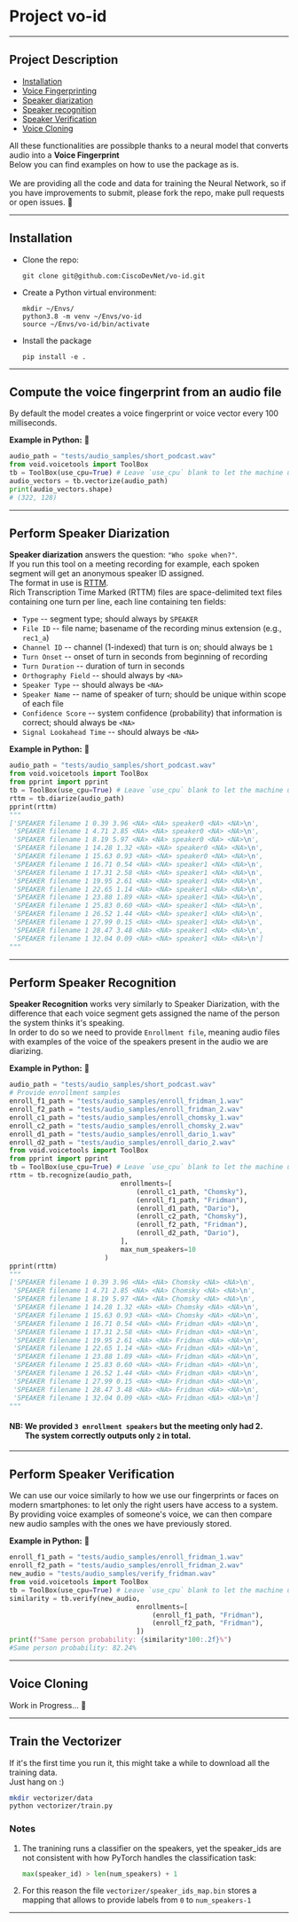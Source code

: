 # Project vo-id
-----

## Project Description
* [Installation](#installation)
* [Voice Fingerprinting](#compute-the-voice-fingerprint-from-an-audio-file)
* [Speaker diarization](#perform-speaker-diarization)
* [Speaker recognition](#perform-speaker-recognition)
* [Speaker Verification](#perform-speaker-verification) 
* [Voice Cloning](#voice-cloning)

All these functionalities are possibple thanks to a neural model that converts audio into a **Voice Fingerprint** <br>
Below you can find examples on how to use the package as is. <br><br>
We are providing all the code and data for training the Neural Network, so if you have improvements to submit, please fork the repo, make pull requests or open issues. :handshake:

------

## Installation 

* Clone the repo:
    ```
    git clone git@github.com:CiscoDevNet/vo-id.git
    ```
* Create a Python virtual environment:
    ```
    mkdir ~/Envs/
    python3.8 -m venv ~/Envs/vo-id
    source ~/Envs/vo-id/bin/activate
    ```
* Install the package
    ```
    pip install -e .
    ```

------------

## Compute the voice fingerprint from an audio file
By default the model creates a voice fingerprint or voice vector every 100 milliseconds.

**Example in Python:** :snake:
```python
audio_path = "tests/audio_samples/short_podcast.wav"
from void.voicetools import ToolBox
tb = ToolBox(use_cpu=True) # Leave `use_cpu` blank to let the machine use the GPU if available  
audio_vectors = tb.vectorize(audio_path)
print(audio_vectors.shape)
# (322, 128)
```

------

## Perform Speaker Diarization
**Speaker diarization** answers the question: ``"Who spoke when?"``. <br>
If you run this tool on a meeting recording for example, each spoken segment will get an anonymous speaker ID assigned. <br>
The format in use is [RTTM](https://github.com/nryant/dscore#rttm). <br>
Rich Transcription Time Marked (RTTM) files are space-delimited text files containing one turn per line, each line containing ten fields:

- ``Type``  --  segment type; should always by ``SPEAKER``
- ``File ID``  --  file name; basename of the recording minus extension (e.g.,
  ``rec1_a``)
- ``Channel ID``  --  channel (1-indexed) that turn is on; should always be
  ``1``
- ``Turn Onset``  --  onset of turn in seconds from beginning of recording
- ``Turn Duration``  -- duration of turn in seconds
- ``Orthography Field`` --  should always by ``<NA>``
- ``Speaker Type``  --  should always be ``<NA>``
- ``Speaker Name``  --  name of speaker of turn; should be unique within scope
  of each file
- ``Confidence Score``  --  system confidence (probability) that information
  is correct; should always be ``<NA>``
- ``Signal Lookahead Time``  --  should always be ``<NA>``

**Example in Python:** :snake:
```python
audio_path = "tests/audio_samples/short_podcast.wav"
from void.voicetools import ToolBox
from pprint import pprint
tb = ToolBox(use_cpu=True) # Leave `use_cpu` blank to let the machine use the GPU if available  
rttm = tb.diarize(audio_path)
pprint(rttm)
""" 
['SPEAKER filename 1 0.39 3.96 <NA> <NA> speaker0 <NA> <NA>\n',
 'SPEAKER filename 1 4.71 2.85 <NA> <NA> speaker0 <NA> <NA>\n',
 'SPEAKER filename 1 8.19 5.97 <NA> <NA> speaker0 <NA> <NA>\n',
 'SPEAKER filename 1 14.28 1.32 <NA> <NA> speaker0 <NA> <NA>\n',
 'SPEAKER filename 1 15.63 0.93 <NA> <NA> speaker0 <NA> <NA>\n',
 'SPEAKER filename 1 16.71 0.54 <NA> <NA> speaker1 <NA> <NA>\n',
 'SPEAKER filename 1 17.31 2.58 <NA> <NA> speaker1 <NA> <NA>\n',
 'SPEAKER filename 1 19.95 2.61 <NA> <NA> speaker1 <NA> <NA>\n',
 'SPEAKER filename 1 22.65 1.14 <NA> <NA> speaker1 <NA> <NA>\n',
 'SPEAKER filename 1 23.88 1.89 <NA> <NA> speaker1 <NA> <NA>\n',
 'SPEAKER filename 1 25.83 0.60 <NA> <NA> speaker1 <NA> <NA>\n',
 'SPEAKER filename 1 26.52 1.44 <NA> <NA> speaker1 <NA> <NA>\n',
 'SPEAKER filename 1 27.99 0.15 <NA> <NA> speaker1 <NA> <NA>\n',
 'SPEAKER filename 1 28.47 3.48 <NA> <NA> speaker1 <NA> <NA>\n',
 'SPEAKER filename 1 32.04 0.09 <NA> <NA> speaker1 <NA> <NA>\n']
"""
```

-----

## Perform Speaker Recognition
**Speaker Recognition** works very similarly to Speaker Diarization, with the difference that each voice segment gets assigned the name of the person the system thinks it's speaking. <br>
In order to do so we need to provide ``Enrollment file``, meaning audio files with examples of the voice of the speakers present in the audio we are diarizing.

**Example in Python:** :snake:
```python
audio_path = "tests/audio_samples/short_podcast.wav"
# Provide enrollment samples
enroll_f1_path = "tests/audio_samples/enroll_fridman_1.wav"
enroll_f2_path = "tests/audio_samples/enroll_fridman_2.wav"
enroll_c1_path = "tests/audio_samples/enroll_chomsky_1.wav"
enroll_c2_path = "tests/audio_samples/enroll_chomsky_2.wav"
enroll_d1_path = "tests/audio_samples/enroll_dario_1.wav"
enroll_d2_path = "tests/audio_samples/enroll_dario_2.wav"
from void.voicetools import ToolBox
from pprint import pprint
tb = ToolBox(use_cpu=True) # Leave `use_cpu` blank to let the machine use the GPU if available  
rttm = tb.recognize(audio_path, 
                            enrollments=[
                                (enroll_c1_path, "Chomsky"), 
                                (enroll_f1_path, "Fridman"), 
                                (enroll_d1_path, "Dario"), 
                                (enroll_c2_path, "Chomsky"), 
                                (enroll_f2_path, "Fridman"), 
                                (enroll_d2_path, "Dario"),
                            ],
                            max_num_speakers=10
                        )
pprint(rttm)
"""
['SPEAKER filename 1 0.39 3.96 <NA> <NA> Chomsky <NA> <NA>\n',
 'SPEAKER filename 1 4.71 2.85 <NA> <NA> Chomsky <NA> <NA>\n',
 'SPEAKER filename 1 8.19 5.97 <NA> <NA> Chomsky <NA> <NA>\n',
 'SPEAKER filename 1 14.28 1.32 <NA> <NA> Chomsky <NA> <NA>\n',
 'SPEAKER filename 1 15.63 0.93 <NA> <NA> Chomsky <NA> <NA>\n',
 'SPEAKER filename 1 16.71 0.54 <NA> <NA> Fridman <NA> <NA>\n',
 'SPEAKER filename 1 17.31 2.58 <NA> <NA> Fridman <NA> <NA>\n',
 'SPEAKER filename 1 19.95 2.61 <NA> <NA> Fridman <NA> <NA>\n',
 'SPEAKER filename 1 22.65 1.14 <NA> <NA> Fridman <NA> <NA>\n',
 'SPEAKER filename 1 23.88 1.89 <NA> <NA> Fridman <NA> <NA>\n',
 'SPEAKER filename 1 25.83 0.60 <NA> <NA> Fridman <NA> <NA>\n',
 'SPEAKER filename 1 26.52 1.44 <NA> <NA> Fridman <NA> <NA>\n',
 'SPEAKER filename 1 27.99 0.15 <NA> <NA> Fridman <NA> <NA>\n',
 'SPEAKER filename 1 28.47 3.48 <NA> <NA> Fridman <NA> <NA>\n',
 'SPEAKER filename 1 32.04 0.09 <NA> <NA> Fridman <NA> <NA>\n']
"""
```

#### NB: We provided `3 enrollment speakers` but the meeting only had 2. <br>  The system correctly outputs only `2` in total.
---

## Perform Speaker Verification
We can use our voice similarly to how we use our fingerprints or faces on modern smartphones: to let only the right users have access to a system. <br>
By providing voice examples of someone's voice, we can then compare new audio samples with the ones we have previously stored.

**Example in Python:** :snake:
```python
enroll_f1_path = "tests/audio_samples/enroll_fridman_1.wav"
enroll_f2_path = "tests/audio_samples/enroll_fridman_2.wav"
new_audio = "tests/audio_samples/verify_fridman.wav"
from void.voicetools import ToolBox
tb = ToolBox(use_cpu=True) # Leave `use_cpu` blank to let the machine use the GPU if available  
similarity = tb.verify(new_audio, 
                                enrollments=[
                                    (enroll_f1_path, "Fridman"),
                                    (enroll_f2_path, "Fridman"),
                                ])
print(f"Same person probability: {similarity*100:.2f}%")
#Same person probability: 82.24%
```

--------

## Voice Cloning
Work in Progress... :construction_worker:

--------

## Train the Vectorizer
If it's the first time you run it, this might take a while to download all the training data.<br>
Just hang on :) 
```bash
mkdir vectorizer/data
python vectorizer/train.py
```

### Notes
1. The tranining runs a classifier on the speakers, yet the speaker_ids are not consistent with how PyTorch handles the classification task:
    ```python
    max(speaker_id) > len(num_speakers) + 1
    ```
2. For this reason the file `vectorizer/speaker_ids_map.bin` stores a mapping that allows to provide labels from `0` to `num_speakers-1`
-----
